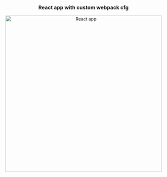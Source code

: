 <div align="center">
    <h3>React app with custom webpack cfg</h3>
    <img width= "500px" src='https://i.imgur.com/d6CdIbf.png' alt='React app'/>
</div>